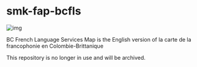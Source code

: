 # smk-fap-bcfls

![img](https://img.shields.io/badge/Lifecycle-Stable-97ca00)

BC French Language Services Map is the English version of la carte de la francophonie en Colombie-Brittanique

This repository is no longer in use and will be archived.
